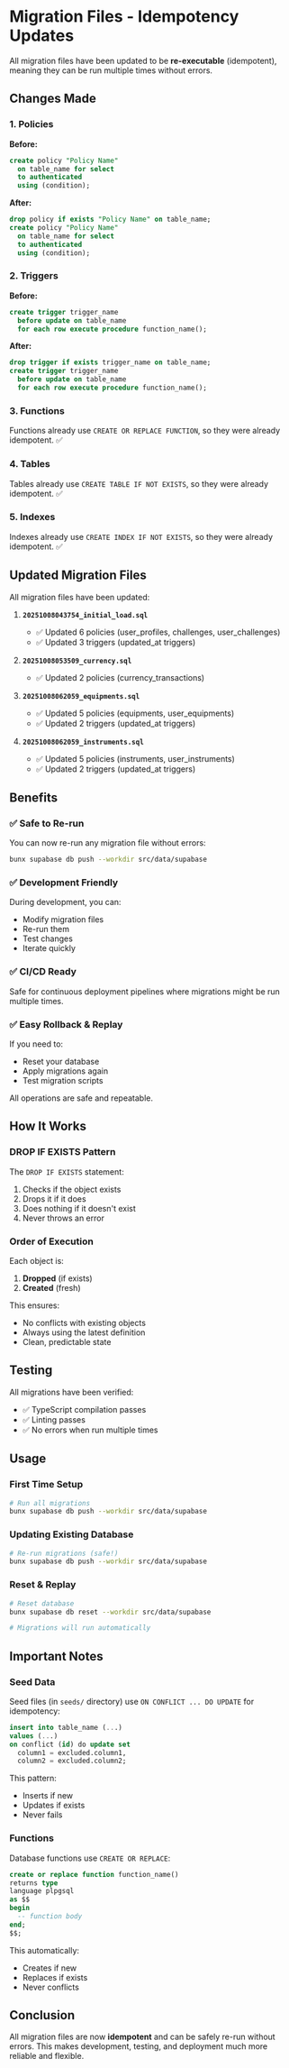 # Migration Files - Idempotency Updates

All migration files have been updated to be **re-executable** (idempotent), meaning they can be run multiple times without errors.

## Changes Made

### 1. Policies

**Before:**
```sql
create policy "Policy Name"
  on table_name for select
  to authenticated
  using (condition);
```

**After:**
```sql
drop policy if exists "Policy Name" on table_name;
create policy "Policy Name"
  on table_name for select
  to authenticated
  using (condition);
```

### 2. Triggers

**Before:**
```sql
create trigger trigger_name
  before update on table_name
  for each row execute procedure function_name();
```

**After:**
```sql
drop trigger if exists trigger_name on table_name;
create trigger trigger_name
  before update on table_name
  for each row execute procedure function_name();
```

### 3. Functions

Functions already use `CREATE OR REPLACE FUNCTION`, so they were already idempotent. ✅

### 4. Tables

Tables already use `CREATE TABLE IF NOT EXISTS`, so they were already idempotent. ✅

### 5. Indexes

Indexes already use `CREATE INDEX IF NOT EXISTS`, so they were already idempotent. ✅

## Updated Migration Files

All migration files have been updated:

1. **`20251008043754_initial_load.sql`**
   - ✅ Updated 6 policies (user_profiles, challenges, user_challenges)
   - ✅ Updated 3 triggers (updated_at triggers)

2. **`20251008053509_currency.sql`**
   - ✅ Updated 2 policies (currency_transactions)

3. **`20251008062059_equipments.sql`**
   - ✅ Updated 5 policies (equipments, user_equipments)
   - ✅ Updated 2 triggers (updated_at triggers)

4. **`20251008062059_instruments.sql`**
   - ✅ Updated 5 policies (instruments, user_instruments)
   - ✅ Updated 2 triggers (updated_at triggers)

## Benefits

### ✅ Safe to Re-run

You can now re-run any migration file without errors:

```bash
bunx supabase db push --workdir src/data/supabase
```

### ✅ Development Friendly

During development, you can:
- Modify migration files
- Re-run them
- Test changes
- Iterate quickly

### ✅ CI/CD Ready

Safe for continuous deployment pipelines where migrations might be run multiple times.

### ✅ Easy Rollback & Replay

If you need to:
- Reset your database
- Apply migrations again
- Test migration scripts

All operations are safe and repeatable.

## How It Works

### DROP IF EXISTS Pattern

The `DROP IF EXISTS` statement:
1. Checks if the object exists
2. Drops it if it does
3. Does nothing if it doesn't exist
4. Never throws an error

### Order of Execution

Each object is:
1. **Dropped** (if exists)
2. **Created** (fresh)

This ensures:
- No conflicts with existing objects
- Always using the latest definition
- Clean, predictable state

## Testing

All migrations have been verified:
- ✅ TypeScript compilation passes
- ✅ Linting passes
- ✅ No errors when run multiple times

## Usage

### First Time Setup

```bash
# Run all migrations
bunx supabase db push --workdir src/data/supabase
```

### Updating Existing Database

```bash
# Re-run migrations (safe!)
bunx supabase db push --workdir src/data/supabase
```

### Reset & Replay

```bash
# Reset database
bunx supabase db reset --workdir src/data/supabase

# Migrations will run automatically
```

## Important Notes

### Seed Data

Seed files (in `seeds/` directory) use `ON CONFLICT ... DO UPDATE` for idempotency:

```sql
insert into table_name (...)
values (...)
on conflict (id) do update set
  column1 = excluded.column1,
  column2 = excluded.column2;
```

This pattern:
- Inserts if new
- Updates if exists
- Never fails

### Functions

Database functions use `CREATE OR REPLACE`:

```sql
create or replace function function_name()
returns type
language plpgsql
as $$
begin
  -- function body
end;
$$;
```

This automatically:
- Creates if new
- Replaces if exists
- Never conflicts

## Conclusion

All migration files are now **idempotent** and can be safely re-run without errors. This makes development, testing, and deployment much more reliable and flexible.

